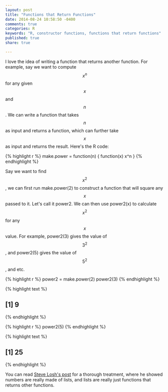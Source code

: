 ```yaml
---
layout: post
title: "Functions that Return Functions"
date: 2014-08-24 10:58:50 -0400
comments: true
categories: R
keywords: "R, constructor functions, functions that return functions"
published: true
share: true

---
```

I love the idea of writing a function that returns another function. For example, say we want to compute $$x^n$$ for any given $$x$$ and $$n$$. We can write a function that takes $$n$$ as input and returns a function, which can further take $$x$$ as input and returns the result. Here's the R code:

{% highlight r %}
make.power = function(n) {
    function(x) x^n
}
{% endhighlight %}

Say we want to find $$x^2$$, we can first run make.power(2) to construct a function that will square any $$x$$ passed to it. Let's call it power2. We can then use power2(x) to calculate $$x^2$$ for any $$x$$ value. For example, power2(3) gives the value of $$3^2$$, and power2(5) gives the value of $$5^2$$, and etc.

{% highlight r %}
power2 = make.power(2)
power2(3)
{% endhighlight %}



{% highlight text %}
## [1] 9
{% endhighlight %}



{% highlight r %}
power2(5)
{% endhighlight %}



{% highlight text %}
## [1] 25
{% endhighlight %}

You can read [Steve Losh's post](http://stevelosh.com/blog/2013/03/list-out-of-lambda/) for a thorough treatment, where he showed numbers are really made of lists, and lists are really just functions that returns other functions.
